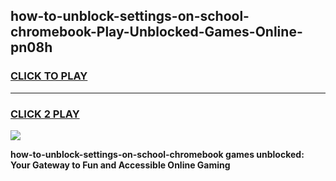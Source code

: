 
## how-to-unblock-settings-on-school-chromebook-Play-Unblocked-Games-Online-pn08h
<h3>
<a href="https://premium76.site?title=how-to-unblock-settings-on-school-chromebook&ref=25A">CLICK TO PLAY</a></h3>
<hr>

<h3>
<a href="https://premium76.site?title=how-to-unblock-settings-on-school-chromebook&ref=25A">CLICK 2 PLAY</a>
  
</h3>

<a href="https://premium76.site?title=how-to-unblock-settings-on-school-chromebook&ref=25A"><img src="https://clearcache.store/games.png"></a>


**how-to-unblock-settings-on-school-chromebook games unblocked: Your Gateway to Fun and Accessible Online Gaming**
